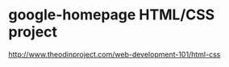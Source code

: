 google-homepage HTML/CSS project
===============
http://www.theodinproject.com/web-development-101/html-css